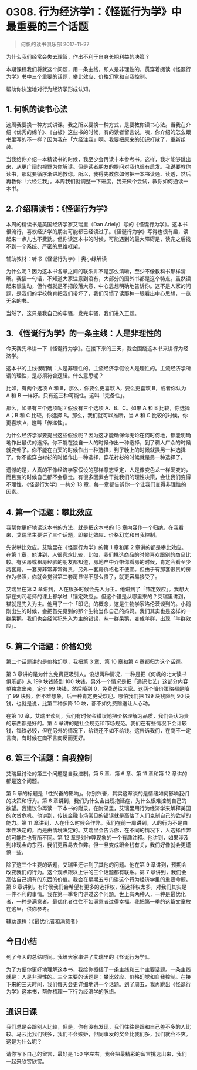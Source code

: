 # 0308. 行为经济学1：《怪诞行为学》中最重要的三个话题
> 何帆的读书俱乐部
2017-11-27

为什么我们经常会失去理智，作出不利于自身长期利益的决策？

本期课程我们将就这个问题，用一条主线，即人是非理性的，贯穿着阅读《怪诞行为学》书中三个重要的话题，攀比效应、价格幻觉和自我控制。

帮助你快速地对行为经济学形成认知。

## 1. 何帆的读书心法
这周我要换一种方式讲课。我之所以要换一种方式，是要教你读书心法。当我在介绍《优秀的绵羊》、《白板》这些书的时候，有的读者留言说，咦，你介绍的怎么跟书里写的不一样？因为我在「六经注我」啊。我要把原来的知识打散了，重新组装。

当我给你介绍一本精读书的时候，我至少会再读十本参考书。这样，我才能够跳出来，从更广阔的视野为你解读。但是读者朋友的提问对我也很有启发。我说要教你读书，那就要循序渐进地教你。所以，我得先教你如何把一本书读通、读透，然后再教你「六经注我」。本周我们就调整一下进度，我来做个尝试，教你如何通读一本书。

## 2. 介绍精读书：《怪诞行为学》
本周的精读书是美国经济学家艾瑞里（Dan Ariely）写的《怪诞行为学》。这本书很流行，喜欢经济学的朋友可能都已经读过了。《怪诞行为学》写得也很有趣，读起来一点儿也不费劲。但你读这本书的时候，可能遇到的最大障碍是，读完之后找不到一个系统、严密的思维框架。

辅助教材：听书《怪诞行为学》| 奥小绿解读

为什么呢？因为这本书各章之间的联系并不是那么清晰，至少不像教科书那样清晰。我插一句话，不知道大家注意到没有，大部分的国外书都是这个特点。虽然读起来很生动，但作者就是不把段落大意、中心思想明确地告诉你。这不是人家的问题，是我们的学校教育把我们带坏了，我们习惯了读那种一眼看出中心思想，一览无余的书。

当然了，这只是我自己的牢骚，发完牢骚，我们进入正题。

## 3. 《怪诞行为学》的一条主线：人是非理性的
今天我先串讲一下《怪诞行为学》。在接下来的三天，我会围绕这本书来讲行为经济学。

这本书的主线很明确：人是非理性的。主流经济学假设人是理性的。主流经济学所谓的理性，是必须符合逻辑。什么意思呢？

比如，有两个选项 A 和 B，那么，你要么更喜欢 A，要么更喜欢 B，或者你认为 A 和 B 一样好。只有这三种可能性。这叫「完备性」。

那么，如果有三个选项呢？假设有三个选项 A、B、C。如果 A 和 B 比较，你选择 A；B 和 C 比较，你选择 B。那么，我们就可以推断，当 A 和 C 比较的时候，你更喜欢 A，这叫「传递性」。

为什么经济学家要提出这些假设呢？因为这才能确保你无论在何时何地，都能明确地作出最优的选择。你不能在独自一人的时候作出一种选择，到了稠人广众的时候就变卦了。你不能在白天的时候作出一种选择，到了晚上的时候就换另一种选择了。你不能穿白衬衫的时候作出一种选择，穿花衬衫的时候就是另一种选择了。

遗憾的是，人真的不像经济学家假设的那样意志坚定，人是像变色龙一样爱变的，而且变的时候自己都不会察觉。有很多因素会干扰我们的理性决策，会让我们变得不理性。《怪诞行为学》一共分 13 章，每一章都告诉你一个让我们变得非理性的因素。

## 4. 第一个话题：攀比效应
我帮你更好地读这本书的方法，就是把这本书的 13 章内容作一个归纳。在我看来，艾瑞里主要讲了三个话题，即攀比效应、价格幻觉和自我控制。

先说攀比效应。艾瑞里在《怪诞行为学》的第 1 章和第 2 章讲的都是攀比效应。在第 1 章，他讲到，人很喜欢比较，比如，我们挑选商品的时候喜欢跟别的商品比较。有买房或租房经验的朋友都知道，房地产中介带你看房的时候，肯定会看至少两套房。一套房非常非常得贵，另外一套房价格也不便宜。但由于有那套很贵的房作为参照，你就会觉得第二套房显得不那么贵了，就更容易接受了。

艾瑞里在第 2 章讲到，人在很多时候会先入为主。他讲到了「锚定效应」。我想大家在刘润老师的课上都学过「锚定效应」。但这个锚是从哪里来的？艾瑞里讲到，锚就是先入为主。他用了一个「印记」的概念，这是生物学家洛伦茨谈到的。小鹅刚出生的时候，会把首先见到的那个生物当作自己的妈妈。我们其实也是这样的一群呆鹅。我们也会经常犯先入为主的错误，从一群呆鹅，变成羊群，出现「羊群效应」。

## 5. 第二个话题：价格幻觉
第二个话题讲的是价格幻觉，我把第 3 章、第 10 章和第 4 章都归为这个话题。

第 3 章讲的是为什么免费更吸引人。设想两种情况，一种是把《何帆的北大读书俱乐部》从 199 块钱降到 100 块钱，另外一个情况是把「通识七艺」这部分内容单独拿出来，定价 99 块钱，然后降到 0，免费送给大家。这两个降价策略都是降了 99 块钱，但不难想象，后一种肯定更受欢迎。哪怕我们把 199 块钱降到 90 块钱，也就是说，比第二种多降 10 块，都不如免费赠送让人心动。

在第 10 章，艾瑞里谈到，我们有时候会错误地把价格理解为品质，我们会认为贵的东西都是好的。第 4 章讲的是社会规范和市场规范。我们在有些情况下会计较钱，锱铢必较，但在另外的情况下，给钱还不如不给钱。这告诉我们，在商不一定言商，有时候在商不言商反而更好。

## 6. 第三个话题：自我控制
艾瑞里讨论的第三个问题是自我控制。第 5 章、第 6 章、第 11 章和第 12 章讲的都是这个问题。

第 5 章的标题是「性兴奋的影响」。你别兴奋，其实这章谈的是情绪如何影响我们的决策和行为。第 6 章讲到，我们为什么会出现拖延症，为什么很难控制自己的欲望。我建议你再读一下本书的附录。在附录里，艾瑞里用行为经济学来解释美国的次贷危机。他讲到，传统金融市场常见的错误就是高估了人们克制自己的欲望的能力。第 11 章讲到，人在什么时候会作弊。我们在前一周讲到，人的行为不是由本性决定的，而是由情境决定的。艾瑞里会告诉你，在不同的情况下，人选择作弊的可能性也有所不同。第 12 章是对作弊现象的一个有趣注释。他讲到，如果涉及到非现金的东西，我们更容易去作弊。但一旦变成跟金钱有关，我们好像就会更谨慎一些。

除了这三个主要的话题，艾瑞里还讲到了其他的问题。他在第 9 章讲到，预期会改变我们的行为。这个观点跟以上讲的三个话题都有联系。第 7 章讲到，我们会高估自己拥有的东西的价值。我会在星期五专门讲这个行为经济学里的重要命题。第 8 章讲到，有时候我们会希望有更多的选择权，但选择权太多，对我们其实是一件不利的事情。我在第一季专门讲过这个问题。世上有两种人，一种是最优化者，一种是满意者。最优化者往往不如满意者过得幸福。我把第一季的这篇文章放在这里，供你参考。

辅助课程：《最优化者和满意者》

## 今日小结
到了今天的总结时间。我给大家串讲了艾瑞里的《怪诞行为学》。

为了方便你更好地理解这本书，我给你概括了一条主线和三个主要话题。一条主线就是：人是非理性的。三个主要的话题是：攀比效应、价格幻觉和自我控制。在接下来的三天时间，我们每天会更详细地讲一个话题。到了周五，我再跳出《怪诞行为学》这本书，帮你梳理一下行为经济学的脉络。

## 通识日课
我们总是会跟别人比较，但是，你有没有发现，我们往往是跟和自己差不多的人比较。马云比我们钱多，我们不会嫉妒，但同事发的奖金比我们多，我们就会不爽。这是为什么呢？

请你写下自己的留言，最好是 150 字左右。我会把最精彩的留言挑选出来，我们一起来欣赏欣赏。




